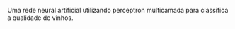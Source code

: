 Uma rede neural artificial utilizando perceptron multicamada para classifica a qualidade de vinhos.
